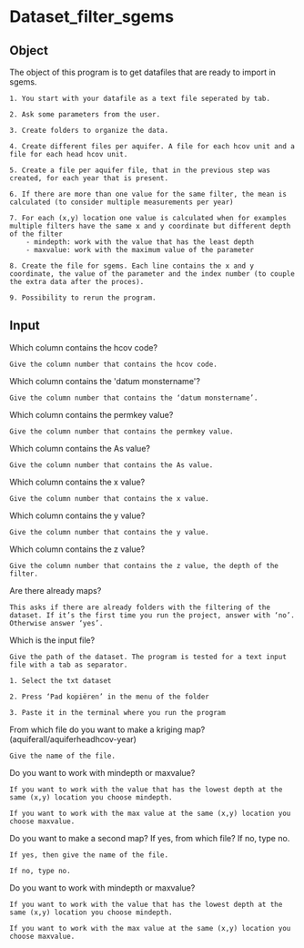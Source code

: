 # Dataset_filter_sgems

## Object

The object of this program is to get datafiles that are ready to import in sgems.

	1. You start with your datafile as a text file seperated by tab.
	
	2. Ask some parameters from the user.
	
	3. Create folders to organize the data.
	
	4. Create different files per aquifer. A file for each hcov unit and a file for each head hcov unit.
	
	5. Create a file per aquifer file, that in the previous step was created, for each year that is present.
	
	6. If there are more than one value for the same filter, the mean is calculated (to consider multiple measurements per year)
	
	7. For each (x,y) location one value is calculated when for examples multiple filters have the same x and y coordinate but different depth of the filter
		- mindepth: work with the value that has the least depth
		- maxvalue: work with the maximum value of the parameter
	
	8. Create the file for sgems. Each line contains the x and y coordinate, the value of the parameter and the index number (to couple the extra data after the proces).
	
	9. Possibility to rerun the program.


## Input 

Which column contains the hcov code?

	Give the column number that contains the hcov code.
	
Which column contains the 'datum monstername'? 

	Give the column number that contains the ‘datum monstername’.
	
Which column contains the permkey value? 

	Give the column number that contains the permkey value.

Which column contains the As value? 
 	  
	Give the column number that contains the As value.

Which column contains the x value? 

	Give the column number that contains the x value.

Which column contains the y value? 

	Give the column number that contains the y value.

Which column contains the z value? 

	Give the column number that contains the z value, the depth of the filter.

Are there already maps? 

	This asks if there are already folders with the filtering of the dataset. If it’s the first time you run the project, answer with ‘no’. Otherwise answer ‘yes’.

Which is the input file? 

	Give the path of the dataset. The program is tested for a text input file with a tab as separator. 
 
 	1. Select the txt dataset
  
	2. Press ‘Pad kopiëren’ in the menu of the folder
 	  
	3. Paste it in the terminal where you run the program 

From which file do you want to make a kriging map? (aquiferall/aquiferheadhcov-year) 
  
	Give the name of the file.

Do you want to work with mindepth or maxvalue? 
  
	If you want to work with the value that has the lowest depth at the same (x,y) location you choose mindepth.
  
	If you want to work with the max value at the same (x,y) location you choose maxvalue.

Do you want to make a second map? If yes, from which file? If no, type no. 
  
	If yes, then give the name of the file.
  
	If no, type no.

Do you want to work with mindepth or maxvalue? 
  
	If you want to work with the value that has the lowest depth at the same (x,y) location you choose mindepth.
  
	If you want to work with the max value at the same (x,y) location you choose maxvalue.
